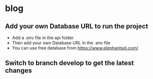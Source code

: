 # blog

## Add your own Database URL to run the project

- Add a .env file in the api folder.
- Then add your own Database URL in the .env file
- You can use free database from https://www.elephantsql.com/

## Switch to branch develop to get the latest changes
